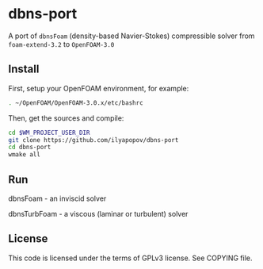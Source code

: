 # dbns-port

A port of `dbnsFoam` (density-based Navier-Stokes) compressible solver from `foam-extend-3.2` to `OpenFOAM-3.0`

## Install

First, setup your OpenFOAM environment, for example:

```bash
. ~/OpenFOAM/OpenFOAM-3.0.x/etc/bashrc
```

    
Then, get the sources and compile:

```bash
cd $WM_PROJECT_USER_DIR
git clone https://github.com/ilyapopov/dbns-port
cd dbns-port
wmake all
```

## Run

dbnsFoam - an inviscid solver

dbnsTurbFoam - a viscous (laminar or turbulent) solver
    
## License

This code is licensed under the terms of GPLv3 license. See COPYING file.